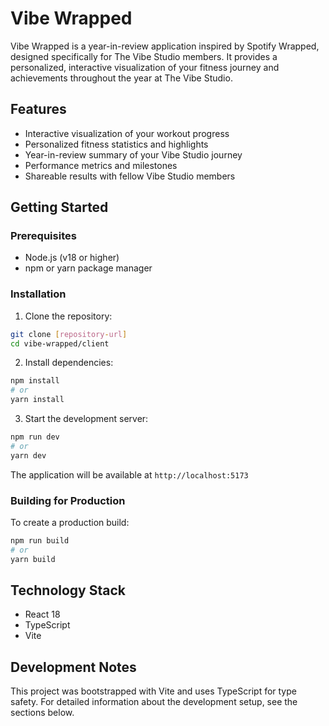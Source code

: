 # Vibe Wrapped

Vibe Wrapped is a year-in-review application inspired by Spotify Wrapped, designed specifically for The Vibe Studio members. It provides a personalized, interactive visualization of your fitness journey and achievements throughout the year at The Vibe Studio.

## Features

- Interactive visualization of your workout progress
- Personalized fitness statistics and highlights
- Year-in-review summary of your Vibe Studio journey
- Performance metrics and milestones
- Shareable results with fellow Vibe Studio members

## Getting Started

### Prerequisites

- Node.js (v18 or higher)
- npm or yarn package manager

### Installation

1. Clone the repository:

```bash
git clone [repository-url]
cd vibe-wrapped/client
```

2. Install dependencies:

```bash
npm install
# or
yarn install
```

3. Start the development server:

```bash
npm run dev
# or
yarn dev
```

The application will be available at `http://localhost:5173`

### Building for Production

To create a production build:

```bash
npm run build
# or
yarn build
```

## Technology Stack

- React 18
- TypeScript
- Vite

## Development Notes

This project was bootstrapped with Vite and uses TypeScript for type safety. For detailed information about the development setup, see the sections below.
